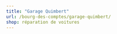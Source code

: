 ```yaml
---
title: "Garage Quimbert"
url: /bourg-des-comptes/garage-quimbert/
shop: réparation de voitures
---
```

